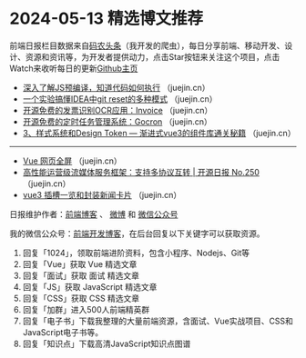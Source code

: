 # 2024-05-13 精选博文推荐

前端日报栏目数据来自[码农头条](http://toutiao.qdkfweb.cn/)（我开发的爬虫），每日分享前端、移动开发、设计、资源和资讯等，为开发者提供动力，点击Star按钮来关注这个项目，点击Watch来收听每日的更新[Github主页](https://github.com/kujian/frontendDaily)
* [深入了解JS预编译，知道代码如何执行](https://juejin.cn/post/7367344206656864290) （juejin.cn）
* [一个实验搞懂IDEA中git reset的多种模式](https://juejin.cn/post/7367195057558159372) （juejin.cn）
* [开源免费的发票识别OCR应用：Invoice](https://juejin.cn/post/7366899841455079434) （juejin.cn）
* [开源免费的定时任务管理系统：Gocron](https://juejin.cn/post/7367283250158207027) （juejin.cn）
* [3、样式系统和Design Token &#8212; 渐进式vue3的组件库通关秘籍](https://juejin.cn/post/7367344206656536610) （juejin.cn）

***
* [Vue 网页全屏](https://juejin.cn/post/7367552374334177331) （juejin.cn）
* [高性能运营级流媒体服务框架：支持多协议互转 | 开源日报 No.250](https://juejin.cn/post/7367292352274333735) （juejin.cn）
* [vue3 插槽一览和封装新闻卡片](https://juejin.cn/post/7367569647350906907) （juejin.cn）

日报维护作者：[前端博客](https://qdkfweb.cn/) 、 [微博](http://weibo.com/kujian) 和 [微信公众号](https://open.weixin.qq.com/qr/code?username=caibaojian_com)

我的微信公众号：[前端开发博客](https://open.weixin.qq.com/qr/code?username=caibaojian_com)，在后台回复以下关键字可以获取资源。

1. 回复「1024」，领取前端进阶资料，包含小程序、Nodejs、Git等
2. 回复「Vue」获取 Vue 精选文章
3. 回复「面试」获取 面试 精选文章
4. 回复「JS」获取 JavaScript 精选文章
5. 回复「CSS」获取 CSS 精选文章
6. 回复「加群」进入500人前端精英群
7. 回复「电子书」下载我整理的大量前端资源，含面试、Vue实战项目、CSS和JavaScript电子书等。
8. 回复「知识点」下载高清JavaScript知识点图谱